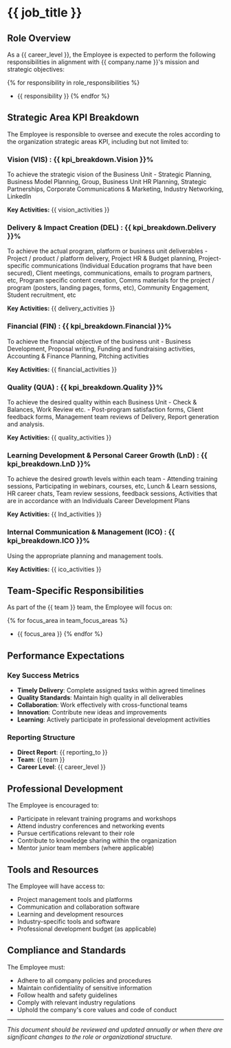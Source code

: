 # {{ job_title }}

## Role Overview

As a {{ career_level }}, the Employee is expected to perform the following responsibilities in alignment with {{ company.name }}'s mission and strategic objectives:

{% for responsibility in role_responsibilities %}
- {{ responsibility }}
{% endfor %}

## Strategic Area KPI Breakdown

The Employee is responsible to oversee and execute the roles according to the organization strategic areas KPI, including but not limited to:

### Vision (VIS) : {{ kpi_breakdown.Vision }}%
To achieve the strategic vision of the Business Unit - Strategic Planning, Business Model Planning, Group, Business Unit HR Planning, Strategic Partnerships, Corporate Communications & Marketing, Industry Networking, LinkedIn

**Key Activities:**
{{ vision_activities }}

### Delivery & Impact Creation (DEL) : {{ kpi_breakdown.Delivery }}%
To achieve the actual program, platform or business unit deliverables - Project / product / platform delivery, Project HR & Budget planning, Project-specific communications (Individual Education programs that have been secured), Client meetings, communications, emails to program partners, etc, Program specific content creation, Comms materials for the project / program (posters, landing pages, forms, etc), Community Engagement, Student recruitment, etc

**Key Activities:**
{{ delivery_activities }}

### Financial (FIN) : {{ kpi_breakdown.Financial }}%
To achieve the financial objective of the business unit - Business Development, Proposal writing, Funding and fundraising activities, Accounting & Finance Planning, Pitching activities

**Key Activities:**
{{ financial_activities }}

### Quality (QUA) : {{ kpi_breakdown.Quality }}%
To achieve the desired quality within each Business Unit - Check & Balances, Work Review etc. - Post-program satisfaction forms, Client feedback forms, Management team reviews of Delivery, Report generation and analysis.

**Key Activities:**
{{ quality_activities }}

### Learning Development & Personal Career Growth (LnD) : {{ kpi_breakdown.LnD }}%
To achieve the desired growth levels within each team - Attending training sessions, Participating in webinars, courses, etc, Lunch & Learn sessions, HR career chats, Team review sessions, feedback sessions, Activities that are in accordance with an Individuals Career Development Plans

**Key Activities:**
{{ lnd_activities }}

### Internal Communication & Management (ICO) : {{ kpi_breakdown.ICO }}%
Using the appropriate planning and management tools.

**Key Activities:**
{{ ico_activities }}

## Team-Specific Responsibilities

As part of the {{ team }} team, the Employee will focus on:

{% for focus_area in team_focus_areas %}
- {{ focus_area }}
{% endfor %}

## Performance Expectations

### Key Success Metrics
- **Timely Delivery**: Complete assigned tasks within agreed timelines
- **Quality Standards**: Maintain high quality in all deliverables
- **Collaboration**: Work effectively with cross-functional teams
- **Innovation**: Contribute new ideas and improvements
- **Learning**: Actively participate in professional development activities

### Reporting Structure
- **Direct Report**: {{ reporting_to }}
- **Team**: {{ team }}
- **Career Level**: {{ career_level }}

## Professional Development

The Employee is encouraged to:
- Participate in relevant training programs and workshops
- Attend industry conferences and networking events
- Pursue certifications relevant to their role
- Contribute to knowledge sharing within the organization
- Mentor junior team members (where applicable)

## Tools and Resources

The Employee will have access to:
- Project management tools and platforms
- Communication and collaboration software
- Learning and development resources
- Industry-specific tools and software
- Professional development budget (as applicable)

## Compliance and Standards

The Employee must:
- Adhere to all company policies and procedures
- Maintain confidentiality of sensitive information
- Follow health and safety guidelines
- Comply with relevant industry regulations
- Uphold the company's core values and code of conduct

---

*This document should be reviewed and updated annually or when there are significant changes to the role or organizational structure.*
